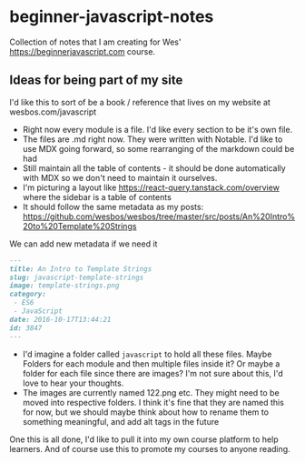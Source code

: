 # beginner-javascript-notes

Collection of notes that I am creating for Wes' https://beginnerjavascript.com course. 


## Ideas for being part of my site

I'd like this to sort of be a book / reference that lives on my website at wesbos.com/javascript

* Right now every module is a file. I'd like every section to be it's own file.
* The files are .md right now. They were written with Notable. I'd like to use MDX going forward, so some rearranging of the markdown could be had
* Still maintain all the table of contents - it should be done automatically with MDX so we don't need to maintain it ourselves.
* I'm picturing a layout like https://react-query.tanstack.com/overview where the sidebar is a table of contents
* It should follow the same metadata as my posts: https://github.com/wesbos/wesbos/tree/master/src/posts/An%20Intro%20to%20Template%20Strings

We can add new metadata if we need it

```markdown
---
title: An Intro to Template Strings
slug: javascript-template-strings
image: template-strings.png
category:
 - ES6
 - JavaScript
date: 2016-10-17T13:44:21
id: 3847
---
```

* I'd imagine a folder called `javascript` to hold all these files. Maybe Folders for each module and then multiple files inside it?  Or maybe a folder for each file since there are images? I'm not sure about this, I'd love to hear your thoughts.
* The images are currently named 122.png etc. They might need to be moved into respective folders. I think it's fine that they are named this for now, but we should maybe think about how to rename them to something meaningful, and add alt tags in the future

One this is all done, I'd like to pull it into my own course platform to help learners.  And of course use this to promote my courses to anyone reading. 
